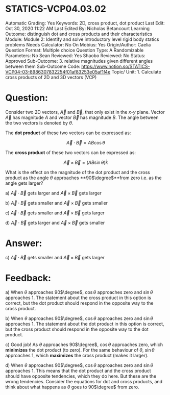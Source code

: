 # STATICS-VCP04.03.02

Automatic Grading: Yes
Keywords: 2D, cross product, dot product
Last Edit: Oct 30, 2020 11:22 AM
Last Edited By: Nicholas Betancourt
Learning Outcome: distinguish dot and cross products and their characteristics
Module: Module 2: Identify and solve introductory level rigid body statics problems
Needs Calculator: No
On Mobius: Yes
Origin/Author: Caelia
Question Format: Multiple choice
Question Type: A
Randomizable Parameters: No
Sean Reviewed: Yes
Shaobo Reviewed: No
Status: Approved
Sub-Outcome: 3. relative magnitudes given different angles between them
Sub-Outcome Code: https://www.notion.so/STATICS-VCP04-03-8986307832254f01af83253e05af1f4e
Topic/ Unit: 1. Calculate cross products of 2D and 3D vectors (VCP)

# Question:

Consider two 2D vectors, $\overrightarrow{A}$ and $\overrightarrow{B}$, that only exist in the $x$-$y$ plane. Vector $\overrightarrow{A}$ has magnitude $A$ and vector $\overrightarrow{B}$ has magnitude $B$. The angle between the two vectors is denoted by $\theta$. 

The **dot product** of these two vectors can be expressed as:

$$\overrightarrow{A}\cdot\overrightarrow{B}=AB\cos\theta$$

The **cross product** of these two vectors can be expressed as:

$$\overrightarrow{A}\times\overrightarrow{B}=(AB\sin\theta)\hat{k}$$

What is the effect on the magnitude of the dot product and the cross product as the angle $\theta$ approaches **90$\degree$**from zero i.e. as the angle gets larger?

a) $\overrightarrow{A}\cdot\overrightarrow{B}$ gets larger and $\overrightarrow{A}\times\overrightarrow{B}$ gets larger

b) $\overrightarrow{A}\cdot\overrightarrow{B}$ gets smaller and $\overrightarrow{A}\times\overrightarrow{B}$ gets smaller

c) $\overrightarrow{A}\cdot\overrightarrow{B}$ gets smaller and $\overrightarrow{A}\times\overrightarrow{B}$ gets larger

d) $\overrightarrow{A}\cdot\overrightarrow{B}$ gets larger and $\overrightarrow{A}\times\overrightarrow{B}$ gets smaller

# Answer:

c) $\overrightarrow{A}\cdot\overrightarrow{B}$ gets smaller and $\overrightarrow{A}\times\overrightarrow{B}$ gets larger

# Feedback:

a) When $\theta$ approaches 90$\degree$, $\cos\theta$ approaches zero and $\sin\theta$ approaches 1. The statement about the cross product in this option is correct, but the dot product should respond in the opposite way to the cross product. 

b) When $\theta$ approaches 90$\degree$, $\cos\theta$ approaches zero and $\sin\theta$ approaches 1. The statement about the dot product in this option is correct, but the cross product should respond in the opposite way to the dot product. 

c) Good job! As $\theta$ approaches 90$\degree$, $\cos\theta$ approaches zero, which **minimizes** the dot product (to zero).  For the same behaviour of $\theta$, $\sin\theta$ approaches 1, which **maximizes** the cross product (makes it larger). 

d) When $\theta$ approaches 90$\degree$, $\cos\theta$ approaches zero and $\sin\theta$ approaches 1. This means that the dot product and the cross product should have opposite tendencies, which they do here.  But these are the wrong tendencies.  Consider the equations for dot and cross products, and think about what happens as $\theta$ goes to 90$\degree$ from zero.